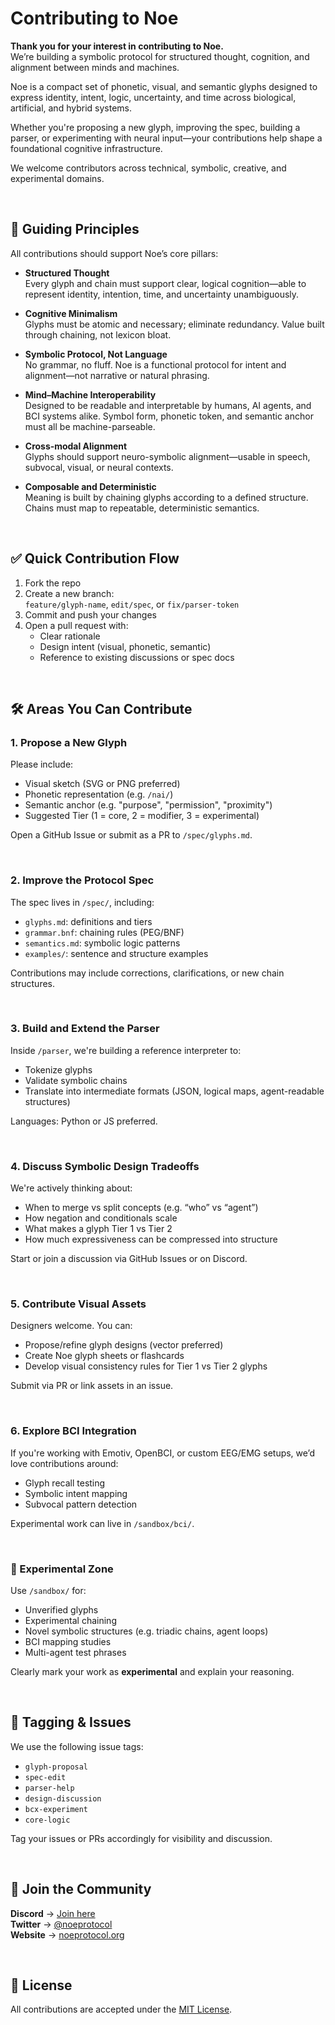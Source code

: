# Contributing to Noe

**Thank you for your interest in contributing to Noe.**  
We’re building a symbolic protocol for structured thought, cognition, and alignment between minds and machines.

Noe is a compact set of phonetic, visual, and semantic glyphs designed to express identity, intent, logic, uncertainty, and time across biological, artificial, and hybrid systems.

Whether you're proposing a new glyph, improving the spec, building a parser, or experimenting with neural input—your contributions help shape a foundational cognitive infrastructure.

We welcome contributors across technical, symbolic, creative, and experimental domains.

<br>

## 🧠 Guiding Principles

All contributions should support Noe’s core pillars:

- **Structured Thought**  
  Every glyph and chain must support clear, logical cognition—able to represent identity, intention, time, and uncertainty unambiguously.

- **Cognitive Minimalism**  
  Glyphs must be atomic and necessary; eliminate redundancy. Value built through chaining, not lexicon bloat.

- **Symbolic Protocol, Not Language**  
  No grammar, no fluff. Noe is a functional protocol for intent and alignment—not narrative or natural phrasing.

- **Mind–Machine Interoperability**  
  Designed to be readable and interpretable by humans, AI agents, and BCI systems alike. Symbol form, phonetic token, and semantic anchor must all be machine-parseable.

- **Cross‑modal Alignment**  
  Glyphs should support neuro-symbolic alignment—usable in speech, subvocal, visual, or neural contexts.

- **Composable and Deterministic**  
  Meaning is built by chaining glyphs according to a defined structure. Chains must map to repeatable, deterministic semantics.

<br>

## ✅ Quick Contribution Flow

1. Fork the repo
2. Create a new branch:  
   `feature/glyph-name`, `edit/spec`, or `fix/parser-token`
3. Commit and push your changes
4. Open a pull request with:
   - Clear rationale
   - Design intent (visual, phonetic, semantic)
   - Reference to existing discussions or spec docs

<br>

## 🛠 Areas You Can Contribute

### 1. Propose a New Glyph
Please include:
- Visual sketch (SVG or PNG preferred)
- Phonetic representation (e.g. `/nai/`)
- Semantic anchor (e.g. "purpose", "permission", "proximity")
- Suggested Tier (1 = core, 2 = modifier, 3 = experimental)

Open a GitHub Issue or submit as a PR to `/spec/glyphs.md`.

<br>

### 2. Improve the Protocol Spec

The spec lives in `/spec/`, including:

- `glyphs.md`: definitions and tiers
- `grammar.bnf`: chaining rules (PEG/BNF)
- `semantics.md`: symbolic logic patterns
- `examples/`: sentence and structure examples

Contributions may include corrections, clarifications, or new chain structures.

<br>

### 3. Build and Extend the Parser

Inside `/parser`, we're building a reference interpreter to:
- Tokenize glyphs
- Validate symbolic chains
- Translate into intermediate formats (JSON, logical maps, agent-readable structures)

Languages: Python or JS preferred.

<br>

### 4. Discuss Symbolic Design Tradeoffs

We're actively thinking about:
- When to merge vs split concepts (e.g. “who” vs “agent”)
- How negation and conditionals scale
- What makes a glyph Tier 1 vs Tier 2
- How much expressiveness can be compressed into structure

Start or join a discussion via GitHub Issues or on Discord.

<br>

### 5. Contribute Visual Assets

Designers welcome. You can:
- Propose/refine glyph designs (vector preferred)
- Create Noe glyph sheets or flashcards
- Develop visual consistency rules for Tier 1 vs Tier 2 glyphs

Submit via PR or link assets in an issue.

<br>

### 6. Explore BCI Integration

If you're working with Emotiv, OpenBCI, or custom EEG/EMG setups, we’d love contributions around:
- Glyph recall testing
- Symbolic intent mapping
- Subvocal pattern detection

Experimental work can live in `/sandbox/bci/`.

<br>

### 🧪 Experimental Zone

Use `/sandbox/` for:
- Unverified glyphs
- Experimental chaining
- Novel symbolic structures (e.g. triadic chains, agent loops)
- BCI mapping studies
- Multi-agent test phrases

Clearly mark your work as **experimental** and explain your reasoning.

<br>

## 🔖 Tagging & Issues

We use the following issue tags:

- `glyph-proposal`
- `spec-edit`
- `parser-help`
- `design-discussion`
- `bcx-experiment`
- `core-logic`

Tag your issues or PRs accordingly for visibility and discussion.

<br>

## 💬 Join the Community

**Discord** → [Join here](https://discord.gg/yourlink)  
**Twitter** → [@noeprotocol](https://twitter.com/noeprotocol)  
**Website** → [noeprotocol.org](https://noeprotocol.org)

<br>

## 📜 License

All contributions are accepted under the [MIT License](LICENSE).
